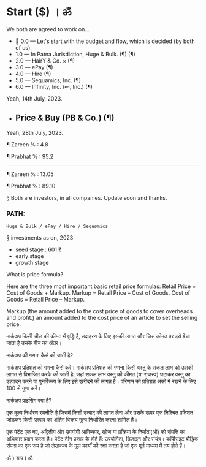 # Start ($) । ॐ
We both are agreed to work on...

 - 💯 0.0 — Let's start with the budget and flow, which is decided (by both of us).
 - 1.0 — In Patna Jurisdiction, Huge & Bulk. (¶) (¶)
 - 2.0 — HairY & Co. × (¶)
 - 3.0 — ePay (¶)
 - 4.0 — Hire (¶)
 - 5.0 — Sequømics, Inc. (¶)
 - 6.0 — Infinity, Inc. (∞, Inc.) (¶)

Yeah, 14th July, 2023.

 - ## Price & Buy (PB & Co.) (¶)

Yeah, 28th July, 2023.

¶ Zareen % : 4.8

¶ Prabhat % : 95.2

-------------------
¶ Zareen % : 13.05

¶ Prabhat % : 89.10

§ Both are investors, in all companies. Update soon and thanks.

### PATH:
    Huge & Bulk / ePay / Hire / Sequømics

§ investments as on, 2023
- seed stage : 601 ₹
- early stage
- growth stage

What is price formula?

Here are the three most important basic retail price formulas: Retail Price = Cost of Goods + Markup. Markup = Retail Price – Cost of Goods. Cost of Goods = Retail Price – Markup.

Markup (the amount added to the cost price of goods to cover overheads and profit.) an amount added to the cost price of an article to set the selling price.

मार्कअप किसी चीज़ की कीमत में वृद्धि है, उदाहरण के लिए इसकी लागत और जिस कीमत पर इसे बेचा जाता है उसके बीच का अंतर।

मार्कअप की गणना कैसे की जाती है?

मार्कअप प्रतिशत की गणना कैसे करें। मार्कअप प्रतिशत की गणना किसी वस्तु के सकल लाभ को उसकी लागत से विभाजित करके की जाती है, जहां सकल लाभ वस्तु की कीमत (या राजस्व) घटाकर वस्तु का उत्पादन करने या पुनर्विक्रय के लिए इसे खरीदने की लागत है। परिणाम को प्रतिशत अंकों में रखने के लिए 100 से गुणा करें।

मार्कअप प्राइसिंग क्या है?

एक मूल्य निर्धारण रणनीति है जिसमें किसी उत्पाद की लागत लेना और उसके ऊपर एक निश्चित प्रतिशत जोड़कर किसी उत्पाद का अंतिम विक्रय मूल्य निर्धारित करना शामिल है।

एक पेटेंट एक नए, अद्वितीय और उपयोगी आविष्कार, खोज या प्रक्रिया के निर्माता(ओं) को संपत्ति का अधिकार प्रदान करता है। पेटेंट तीन प्रकार के होते हैं: उपयोगिता, डिज़ाइन और संयंत्र। कॉपीराइट बौद्धिक संपदा का एक रूप है जो लेखकत्व के मूल कार्यों की रक्षा करता है जो एक मूर्त माध्यम में तय होते हैं।

ॐ ) श्राप ( ॐ

